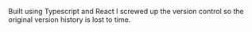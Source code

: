 Built using Typescript and React
I screwed up the version control so the original version history is lost to time.